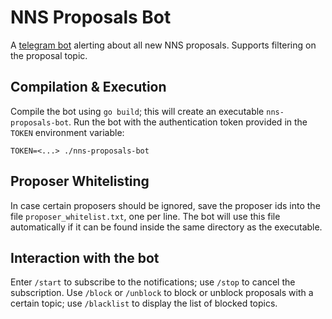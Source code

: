 NNS Proposals Bot
=================

A [telegram bot](https://t.me/NNSProposalsBot) alerting about all new NNS proposals.
Supports filtering on the proposal topic.

## Compilation & Execution

Compile the bot using `go build`; this will create an executable `nns-proposals-bot`.
Run the bot with the authentication token provided in the `TOKEN` environment variable:

    TOKEN=<...> ./nns-proposals-bot

## Proposer Whitelisting

In case certain proposers should be ignored, save the proposer ids into the file `proposer_whitelist.txt`, one per line.
The bot will use this file automatically if it can be found inside the same directory as the executable.

## Interaction with the bot

Enter `/start` to subscribe to the notifications; use `/stop` to cancel the subscription.
Use `/block` or `/unblock` to block or unblock proposals with a certain topic; use `/blacklist` to display the list of blocked topics.
